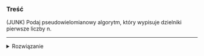 ### Treść
(JUNK)
Podaj pseudowielomianowy algorytm, który wypisuje dzielniki pierwsze liczby n.

------
<details><summary>Rozwiązanie</summary>
<p>


